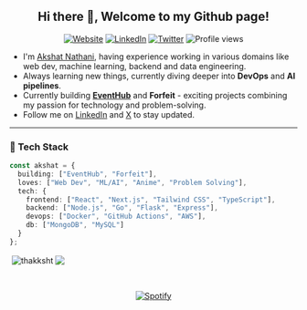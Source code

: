 <h2 align="center">Hi there 👋, Welcome to my Github page!</h2>
<p align="center">
  <a href="https://akshatnathani.tech/"><img src="https://img.shields.io/badge/Website-akshatnathani.tech-blue" alt="Website"></a>
  <a href="https://www.linkedin.com/in/akshatnathani/"><img src="https://img.shields.io/badge/LinkedIn-akshatnathani-0077B5?style=flat&logo=linkedin" alt="LinkedIn"></a>
  <a href="https://twitter.com/thakksht"><img src="https://img.shields.io/badge/Twitter-thakksht-1DA1F2?style=flat&logo=twitter" alt="Twitter"></a>
  <img src="https://komarev.com/ghpvc/?username=thakksht&color=brightgreen" alt="Profile views">
</p>

- I'm <a href="https://akshatnathani.tech/"> Akshat Nathani</a>, having experience working in various domains like web dev, machine learning, backend and data engineering.
-  Always learning new things, currently diving deeper into **DevOps** and **AI pipelines**.
- Currently building <b><a href = "https://thapar-events-portal.pages.dev/" >EventHub</a></b> and <b>Forfeit</b> - exciting projects combining my passion for technology and problem-solving.
- Follow me on <a href="https://www.linkedin.com/in/akshatnathani/">LinkedIn</a> and <a href="https://twitter.com/thakksht">X</a> to stay updated.
---

### 🧰 Tech Stack

```ts
const akshat = {
  building: ["EventHub", "Forfeit"],
  loves: ["Web Dev", "ML/AI", "Anime", "Problem Solving"],
  tech: {
    frontend: ["React", "Next.js", "Tailwind CSS", "TypeScript"],
    backend: ["Node.js", "Go", "Flask", "Express"],
    devops: ["Docker", "GitHub Actions", "AWS"],
    db: ["MongoDB", "MySQL"]
  }
};
```


<p>&nbsp;<img align="center" src="https://github-readme-stats.vercel.app/api?username=thakksht&show_icons=true&rank_icon=github&locale=en" alt="thakksht" />
<img align="center" src="https://github-readme-stats.vercel.app/api/top-langs/?username=thakksht&layout=compact&hide_border=true&&langs_count=10&show_icons=true&theme=transparent" />
</p>

&nbsp;<div align="center">
  [![Spotify](https://novatorem.vercel.app/api/spotify?background_color=0d1117&border_color=ffffff)](https://open.spotify.com/user/omnitenebris)
</div>
